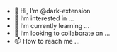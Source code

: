- 👋 Hi, I’m @dark-extension
- 👀 I’m interested in ...
- 🌱 I’m currently learning ...
- 💞️ I’m looking to collaborate on ...
- 📫 How to reach me ...

<!---
dark-extension/dark-extension is a ✨ special ✨ repository because its `README.md` (this file) appears on your GitHub profile.
You can click the Preview link to take a look at your changes.
--->
